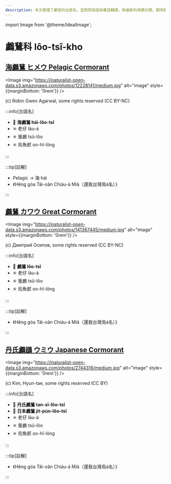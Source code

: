 ```yaml
---
description: 本文整理了鸕鶿的台語名，並對照英語與華語翻譯，與最新的鳥類分類，期待能夠供未來的台語鳥類圖鑑當作參考
---
```


import Image from '@theme/IdealImage';

# 鸕鶿科 lôo-tsî-kho

## [海鸕鶿 ヒメウ Pelagic Cormorant](https://ebird.org/species/pelcor)

<Image img="https://inaturalist-open-data.s3.amazonaws.com/photos/12228141/medium.jpg" alt="image" style={{marginBottom: '0rem'}} />

<div className="image-caption">
(c) Robin Gwen Agarwal, some rights reserved (CC BY-NC)
</div>

:::info[台語名]

- 🎯 **海鸕鶿 hái-lôo-tsî**
- ✳️ 老仔 lāu-á
- ✳️ 鶿鸕 tsû-lôo
- ✳️ 烏魚郎 oo-hî-lông

:::

:::tip[註解]

- Pelagic -> 海 hái
- 《Hêng góa Tâi-oân Chiáu-á Miâ（還我台灣鳥á名）》

:::

## [鸕鶿 カワウ Great Cormorant](https://ebird.org/species/grecor)

<Image img="https://inaturalist-open-data.s3.amazonaws.com/photos/141367445/medium.jpg" alt="image" style={{marginBottom: '0rem'}} />

<div className="image-caption">
(c) Дмитрий Осипов, some rights reserved (CC BY-NC)
</div>

:::info[台語名]

- 🎯 **鸕鶿 lôo-tsî**
- ✳️ 老仔 lāu-á
- ✳️ 鶿鸕 tsû-lôo
- ✳️ 烏魚郎 oo-hî-lông

:::

:::tip[註解]

- 《Hêng góa Tâi-oân Chiáu-á Miâ（還我台灣鳥á名）》

:::

## [丹氏鸕鷀 ウミウ Japanese Cormorant](https://ebird.org/species/japcor1)

<Image img="https://inaturalist-open-data.s3.amazonaws.com/photos/2744316/medium.jpg" alt="image" style={{marginBottom: '0rem'}} />

<div className="image-caption">
(c) Kim, Hyun-tae, some rights reserved (CC BY)
</div>

:::info[台語名]

- 🎯 **丹氏鸕鶿 tan-sī-lôo-tsî**
- 🎯 **日本鸕鶿 ji̍t-pún-lôo-tsî**
- ✳️ 老仔 lāu-á
- ✳️ 鶿鸕 tsû-lôo
- ✳️ 烏魚郎 oo-hî-lông

:::

:::tip[註解]

- 《Hêng góa Tâi-oân Chiáu-á Miâ（還我台灣鳥á名）》

:::
